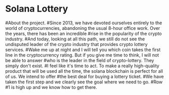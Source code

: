 # Solana Lottery
#About the project.
  #Since 2013, we have devoted ourselves entirely to the world of cryptocurrencies, abandoning the usual 8-hour office work. Over the years, there has been an incredible #rise in the popularity of the crypto industry.
  #And today, looking at all this path, we still do not see the undisputed leader of the crypto industry that provides crypto lottery services.
  #Wake me up at night and I will tell you which coin takes the first line in the cryptocurrency rating. But if you give me time to think, I will not be able to answer #who is the leader in the field of crypto-lottery. They simply don't exist.
  #I feel like it's time to act. To make a really high-quality product that will be used all the time, the solana blockchain is perfect for all of us. We intend to offer #the best deal for buying a lottery ticket.
  #We have taken the first step and we clearly see the goal where we need to go.
  #Row #1 is high up and we know how to get there.
